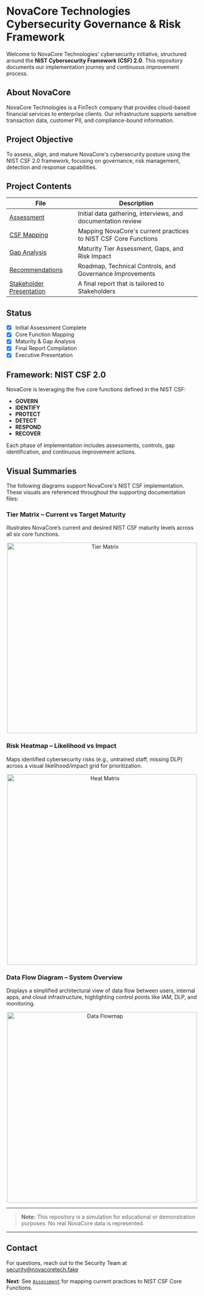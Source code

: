 # NovaCore Technologies <br> Cybersecurity Governance & Risk Framework

Welcome to NovaCore Technologies' cybersecurity initiative, structured around the **NIST Cybersecurity Framework (CSF) 2.0**. This repository documents our implementation journey and continuous improvement process.

## About NovaCore
NovaCore Technologies is a FinTech company that provides cloud-based financial services to enterprise clients. Our infrastructure supports sensitive transaction data, customer PII, and compliance-bound information.

## Project Objective
To assess, align, and mature NovaCore's cybersecurity posture using the NIST CSF 2.0 framework, focusing on governance, risk management, detection and response capabilities.

## Project Contents

| File | Description |
|------|-------------|
| [Assessment](https://github.com/Goodka7/GRC/blob/main/Assessment.md) | Initial data gathering, interviews, and documentation review |
| [CSF Mapping](https://github.com/Goodka7/GRC/blob/main/Csf_Mapping.md) | Mapping NovaCore's current practices to NIST CSF Core Functions |
| [Gap Analysis](https://github.com/Goodka7/GRC/blob/main/Gap_Analysis.md) | Maturity Tier Assessment, Gaps, and Risk Impact |
| [Recommendations](https://github.com/Goodka7/GRC/blob/main/Recommendations.md) | Roadmap, Technical Controls, and Governance Improvements |
| [Stakeholder Presentation](https://github.com/Goodka7/GRC/blob/main/Final_Report.md) | A final report that is tailored to Stakeholders |

## Status
- [x] Initial Assessment Complete
- [x] Core Function Mapping
- [x] Maturity & Gap Analysis
- [x] Final Report Compilation
- [x] Executive Presentation

## Framework: NIST CSF 2.0
NovaCore is leveraging the five core functions defined in the NIST CSF:

- **GOVERN**
- **IDENTIFY**
- **PROTECT**
- **DETECT**
- **RESPOND**
- **RECOVER**

Each phase of implementation includes assessments, controls, gap identification, and continuous improvement actions.

## Visual Summaries
The following diagrams support NovaCore's NIST CSF implementation. These visuals are referenced throughout the supporting documentation files:

### Tier Matrix – Current vs Target Maturity
Illustrates NovaCore’s current and desired NIST CSF maturity levels across all six core functions.
<div align="center">
<img alt="Tier Matrix" src="https://github.com/user-attachments/assets/bb7fdf41-de4f-40c1-bc61-4cd336ebfbf2" width="500">
</div>

### Risk Heatmap – Likelihood vs Impact
Maps identified cybersecurity risks (e.g., untrained staff, missing DLP) across a visual likelihood/impact grid for prioritization.

<div align="center">
<img alt="Heat Matrix" src="https://github.com/user-attachments/assets/f1f3f57d-5c75-42c9-8446-3a23029545d9" width="500">
</div>

### Data Flow Diagram – System Overview
Displays a simplified architectural view of data flow between users, internal apps, and cloud infrastructure, highlighting control points like IAM, DLP, and monitoring.

<div align="center">
<img alt="Data Flowmap" src="https://github.com/user-attachments/assets/171cb0b4-3e79-455b-a509-77ca04468c8e" width="500">
</div>

---

> **Note:** This repository is a simulation for educational or demonstration purposes. No real NovaCore data is represented.

---

## Contact
For questions, reach out to the Security Team at security@novacoretech.fake

**Next**: See [`Assessment`](https://github.com/Goodka7/GRC/blob/main/Assessment.md) for mapping current practices to NIST CSF Core Functions.
